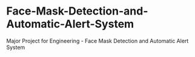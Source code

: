 # Face-Mask-Detection-and-Automatic-Alert-System
Major Project for Engineering - Face Mask Detection and Automatic Alert System
